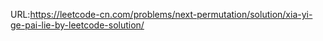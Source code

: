 

URL:https://leetcode-cn.com/problems/next-permutation/solution/xia-yi-ge-pai-lie-by-leetcode-solution/
